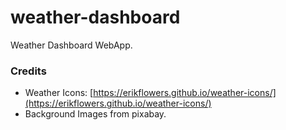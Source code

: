 # weather-dashboard
Weather Dashboard WebApp.

### Credits
* Weather Icons: [https://erikflowers.github.io/weather-icons/](https://erikflowers.github.io/weather-icons/)
* Background Images from pixabay.